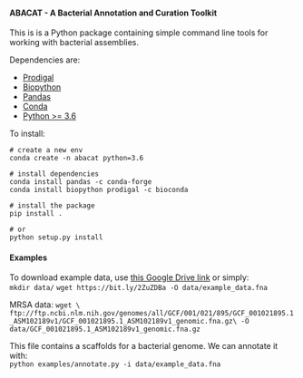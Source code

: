 #### ABACAT - A Bacterial Annotation and Curation Toolkit

This is is a Python package containing simple command line tools
 for working with bacterial assemblies.

Dependencies are:
* [Prodigal](https://github.com/hyattpd/Prodigal)
* [Biopython](https://github.com/biopython/biopython)
* [Pandas](https://pandas.pydata.org/)
* [Conda](https://docs.conda.io/en/latest/)
* [Python >= 3.6](https://www.python.org/downloads/)


To install:
```
# create a new env
conda create -n abacat python=3.6

# install dependencies
conda install pandas -c conda-forge
conda install biopython prodigal -c bioconda

# install the package
pip install .

# or
python setup.py install
```

#### Examples
To download example data, use [this Google Drive link](https://drive.google.com/file/d/1uEAvYApArhC4lUZ_2i2jpoLM6bg77KeG/view?usp=sharing)
or simply:  
`mkdir data/`
`wget https://bit.ly/2ZuZDBa -O data/example_data.fna`

MRSA data:
`wget \
ftp://ftp.ncbi.nlm.nih.gov/genomes/all/GCF/001/021/895/GCF_001021895.1_ASM102189v1/GCF_001021895.1_ASM102189v1_genomic.fna.gz\
 -O data/GCF_001021895.1_ASM102189v1_genomic.fna.gz`


This file contains a scaffolds for a bacterial genome. We can annotate it with:  
`python examples/annotate.py -i data/example_data.fna` 

